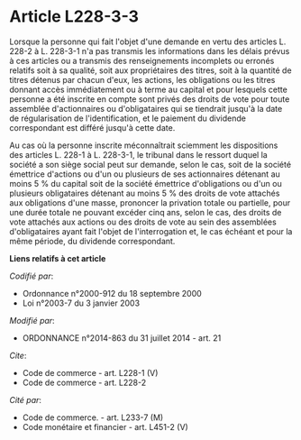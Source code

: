 # Article L228-3-3

Lorsque la personne qui fait l'objet d'une demande en vertu des articles L. 228-2 à L. 228-3-1 n'a pas transmis les
informations dans les délais prévus à ces articles ou a transmis des renseignements incomplets ou erronés relatifs soit à sa
qualité, soit aux propriétaires des titres, soit à la quantité de titres détenus par chacun d'eux, les actions, les
obligations ou les titres donnant accès immédiatement ou à terme au capital et pour lesquels cette personne a été inscrite en
compte sont privés des droits de vote pour toute assemblée d'actionnaires ou d'obligataires qui se tiendrait jusqu'à la date
de régularisation de l'identification, et le paiement du dividende correspondant est différé jusqu'à cette date. 

Au cas où la personne inscrite méconnaîtrait sciemment les dispositions des articles L. 228-1 à L. 228-3-1, le tribunal dans
le ressort duquel la société a son siège social peut sur demande, selon le cas, soit de la société émettrice d'actions ou
d'un ou plusieurs de ses actionnaires détenant au moins 5 % du capital soit de la société émettrice d'obligations ou d'un ou
plusieurs obligataires détenant au moins 5 % des droits de vote attachés aux obligations d'une masse, prononcer la privation
totale ou partielle, pour une durée totale ne pouvant excéder cinq ans, selon le cas, des droits de vote attachés aux actions
ou des droits de vote au sein des assemblées d'obligataires ayant fait l'objet de l'interrogation et, le cas échéant et pour
la même période, du dividende correspondant.

**Liens relatifs à cet article**

_Codifié par_:

  - Ordonnance n°2000-912 du 18 septembre 2000
  - Loi n°2003-7 du 3 janvier 2003

_Modifié par_:

  - ORDONNANCE n°2014-863 du 31 juillet 2014 - art. 21

_Cite_:

  - Code de commerce - art. L228-1 (V)
  - Code de commerce - art. L228-2

_Cité par_:

  - Code de commerce. - art. L233-7 (M)
  - Code monétaire et financier - art. L451-2 (V)
